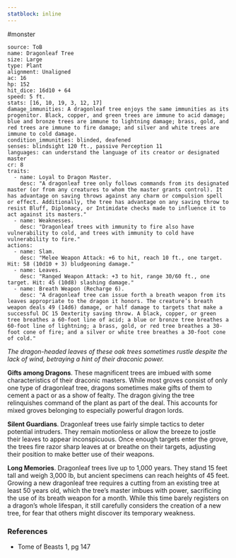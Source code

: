 ```yaml
---
statblock: inline
---
```

 #monster 

```statblock
source: ToB
name: Dragonleaf Tree
size: Large
type: Plant
alignment: Unaligned
ac: 16
hp: 152
hit_dice: 16d10 + 64
speed: 5 ft.
stats: [16, 10, 19, 3, 12, 17]
damage_immunities: A dragonleaf tree enjoys the same immunities as its progenitor. Black, copper, and green trees are immune to acid damage; blue and bronze trees are immune to lightning damage; brass, gold, and red trees are immune to fire damage; and silver and white trees are immune to cold damage.
condition_immunities: blinded, deafened
senses: blindsight 120 ft., passive Perception 11
languages: can understand the language of its creator or designated master
cr: 8
traits:
  - name: Loyal to Dragon Master.
    desc: "A dragonleaf tree only follows commands from its designated master (or from any creatures to whom the master grants control). It has advantage on saving throws against any charm or compulsion spell or effect. Additionally, the tree has advantage on any saving throw to resist Bluff, Diplomacy, or Intimidate checks made to influence it to act against its masters."
  - name: Weaknesses.
    desc: "Dragonleaf trees with immunity to fire also have vulnerability to cold, and trees with immunity to cold have vulnerability to fire."
actions:
  - name: Slam.
    desc: "Melee Weapon Attack: +6 to hit, reach 10 ft., one target. Hit: 58 (10d10 + 3) bludgeoning damage."
  - name: Leaves.
    desc: "Ranged Weapon Attack: +3 to hit, range 30/60 ft., one target. Hit: 45 (10d8) slashing damage."
  - name: Breath Weapon (Recharge 6).
    desc: "A dragonleaf tree can issue forth a breath weapon from its leaves appropriate to the dragon it honors. The creature’s breath weapon deals 49 (14d6) damage, or half damage to targets that make a successful DC 15 Dexterity saving throw. A black, copper, or green tree breathes a 60-foot line of acid; a blue or bronze tree breathes a 60-foot line of lightning; a brass, gold, or red tree breathes a 30-foot cone of fire; and a silver or white tree breathes a 30-foot cone of cold."
```

_The dragon-headed leaves of these oak trees sometimes rustle despite the lack of wind, betraying a hint of their draconic power._

**Gifts among Dragons**. These magnificent trees are imbued with some characteristics of their draconic masters. While most groves consist of only one type of dragonleaf tree, dragons sometimes make gifts of them to cement a pact or as a show of fealty. The dragon giving the tree relinquishes command of the plant as part of the deal. This accounts for mixed groves belonging to especially powerful dragon lords.

**Silent Guardians**. Dragonleaf trees use fairly simple tactics to deter potential intruders. They remain motionless or allow the breeze to jostle their leaves to appear inconspicuous. Once enough targets enter the grove, the trees fire razor sharp leaves at or breathe on their targets, adjusting their position to make better use of their weapons.

**Long Memories**. Dragonleaf trees live up to 1,000 years. They stand 15 feet tall and weigh 3,000 lb, but ancient specimens can reach heights of 45 feet. Growing a new dragonleaf tree requires a cutting from an existing tree at least 50 years old, which the tree’s master imbues with power, sacrificing the use of its breath weapon for a month. While this time barely registers on a dragon’s whole lifespan, it still carefully considers the creation of a new tree, for fear that others might discover its temporary weakness.

### References

* Tome of Beasts 1, pg 147
